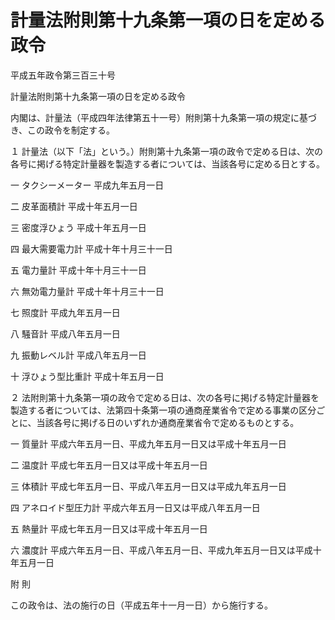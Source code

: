 # 計量法附則第十九条第一項の日を定める政令

平成五年政令第三百三十号

計量法附則第十九条第一項の日を定める政令

内閣は、計量法（平成四年法律第五十一号）附則第十九条第一項の規定に基づき、この政令を制定する。

１ 計量法（以下「法」という。）附則第十九条第一項の政令で定める日は、次の各号に掲げる特定計量器を製造する者については、当該各号に定める日とする。

一 タクシーメーター 平成九年五月一日

二 皮革面積計 平成十年五月一日

三 密度浮ひょう 平成十年五月一日

四 最大需要電力計 平成十年十月三十一日

五 電力量計 平成十年十月三十一日

六 無効電力量計 平成十年十月三十一日

七 照度計 平成九年五月一日

八 騒音計 平成八年五月一日

九 振動レベル計 平成八年五月一日

十 浮ひょう型比重計 平成十年五月一日

２ 法附則第十九条第一項の政令で定める日は、次の各号に掲げる特定計量器を製造する者については、法第四十条第一項の通商産業省令で定める事業の区分ごとに、当該各号に掲げる日のいずれか通商産業省令で定めるものとする。

一 質量計 平成六年五月一日、平成九年五月一日又は平成十年五月一日

二 温度計 平成七年五月一日又は平成十年五月一日

三 体積計 平成七年五月一日、平成八年五月一日又は平成九年五月一日

四 アネロイド型圧力計 平成六年五月一日又は平成八年五月一日

五 熱量計 平成七年五月一日又は平成十年五月一日

六 濃度計 平成六年五月一日、平成八年五月一日、平成九年五月一日又は平成十年五月一日

附 則

この政令は、法の施行の日（平成五年十一月一日）から施行する。
